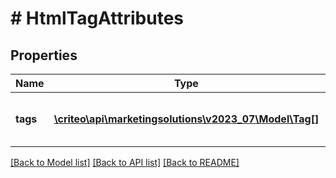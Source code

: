 # # HtmlTagAttributes

## Properties

Name | Type | Description | Notes
------------ | ------------- | ------------- | -------------
**tags** | [**\criteo\api\marketingsolutions\v2023_07\Model\Tag[]**](Tag.md) | An array containing the html tags | [optional]

[[Back to Model list]](../../README.md#models) [[Back to API list]](../../README.md#endpoints) [[Back to README]](../../README.md)
